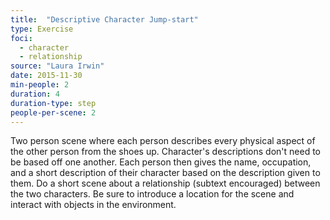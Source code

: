 ```yaml
---
title:  "Descriptive Character Jump-start"
type: Exercise
foci:
  - character
  - relationship
source: "Laura Irwin"
date: 2015-11-30
min-people: 2
duration: 4
duration-type: step
people-per-scene: 2
---
```

Two person scene where each person describes every physical aspect of the other person from the shoes up.
Character's descriptions don't need to be based off one another.
Each person then gives the name, occupation, and a short description of their character based on the description given to them.
Do a short scene about a relationship (subtext encouraged) between the two characters.
Be sure to introduce a location for the scene and interact with objects in the environment.
